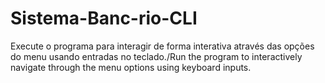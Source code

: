 # Sistema-Banc-rio-CLI
Execute o programa para interagir de forma interativa através das opções do menu usando entradas no teclado./Run the program to interactively navigate through the menu options using keyboard inputs.
